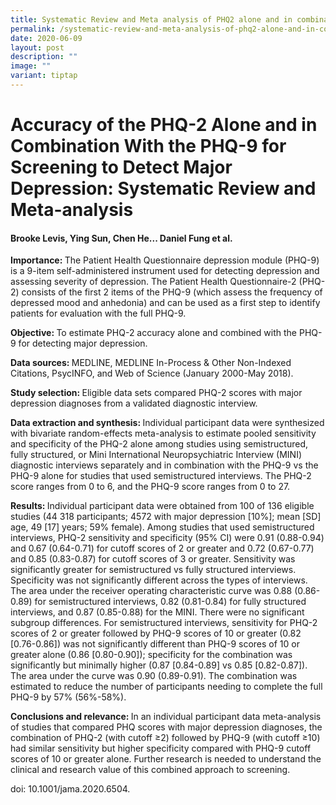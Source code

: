 ```yaml
---
title: Systematic Review and Meta analysis of PHQ2 alone and in combination with PHQ9
permalink: /systematic-review-and-meta-analysis-of-phq2-alone-and-in-combination-with-phq9/
date: 2020-06-09
layout: post
description: ""
image: ""
variant: tiptap
---
```

<h1><strong>Accuracy of the PHQ-2 Alone and in Combination With the PHQ-9 for Screening to Detect Major Depression: Systematic Review and Meta-analysis</strong></h1>
<h4>Brooke Levis, Ying Sun, Chen He... Daniel Fung et al.</h4>
<p><strong>Importance: </strong>The Patient Health Questionnaire depression
module (PHQ-9) is a 9-item self-administered instrument used for detecting
depression and assessing severity of depression. The Patient Health Questionnaire-2
(PHQ-2) consists of the first 2 items of the PHQ-9 (which assess the frequency
of depressed mood and anhedonia) and can be used as a first step to identify
patients for evaluation with the full PHQ-9.</p>
<p><strong>Objective: </strong>To estimate PHQ-2 accuracy alone and combined
with the PHQ-9 for detecting major depression.</p>
<p><strong>Data sources: </strong>MEDLINE, MEDLINE In-Process &amp; Other
Non-Indexed Citations, PsycINFO, and Web of Science (January 2000-May 2018).</p>
<p><strong>Study selection: </strong>Eligible data sets compared PHQ-2 scores
with major depression diagnoses from a validated diagnostic interview.</p>
<p><strong>Data extraction and synthesis: </strong>Individual participant
data were synthesized with bivariate random-effects meta-analysis to estimate
pooled sensitivity and specificity of the PHQ-2 alone among studies using
semistructured, fully structured, or Mini International Neuropsychiatric
Interview (MINI) diagnostic interviews separately and in combination with
the PHQ-9 vs the PHQ-9 alone for studies that used semistructured interviews.
The PHQ-2 score ranges from 0 to 6, and the PHQ-9 score ranges from 0 to
27.</p>
<p><strong>Results: </strong>Individual participant data were obtained from
100 of 136 eligible studies (44 318 participants; 4572 with major depression
[10%]; mean [SD] age, 49 [17] years; 59% female). Among studies that used
semistructured interviews, PHQ-2 sensitivity and specificity (95% CI) were
0.91 (0.88-0.94) and 0.67 (0.64-0.71) for cutoff scores of 2 or greater
and 0.72 (0.67-0.77) and 0.85 (0.83-0.87) for cutoff scores of 3 or greater.
Sensitivity was significantly greater for semistructured vs fully structured
interviews. Specificity was not significantly different across the types
of interviews. The area under the receiver operating characteristic curve
was 0.88 (0.86-0.89) for semistructured interviews, 0.82 (0.81-0.84) for
fully structured interviews, and 0.87 (0.85-0.88) for the MINI. There were
no significant subgroup differences. For semistructured interviews, sensitivity
for PHQ-2 scores of 2 or greater followed by PHQ-9 scores of 10 or greater
(0.82 [0.76-0.86]) was not significantly different than PHQ-9 scores of
10 or greater alone (0.86 [0.80-0.90]); specificity for the combination
was significantly but minimally higher (0.87 [0.84-0.89] vs 0.85 [0.82-0.87]).
The area under the curve was 0.90 (0.89-0.91). The combination was estimated
to reduce the number of participants needing to complete the full PHQ-9
by 57% (56%-58%).</p>
<p><strong>Conclusions and relevance: </strong>In an individual participant
data meta-analysis of studies that compared PHQ scores with major depression
diagnoses, the combination of PHQ-2 (with cutoff ≥2) followed by PHQ-9
(with cutoff ≥10) had similar sensitivity but higher specificity compared
with PHQ-9 cutoff scores of 10 or greater alone. Further research is needed
to understand the clinical and research value of this combined approach
to screening.</p>
<p></p>
<p>doi: 10.1001/jama.2020.6504.</p>